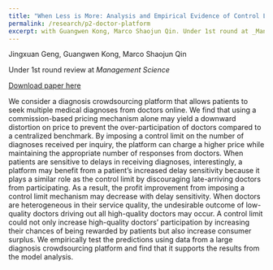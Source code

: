 ```yaml
---
title: "When Less is More: Analysis and Empirical Evidence of Control Limit Strategies in a Diagnosis Crowdsourcing Platform"
permalink: /research/p2-doctor-platform
excerpt: with Guangwen Kong, Marco Shaojun Qin. Under 1st round at _Management_ _Science_
---
```

Jingxuan Geng, Guangwen Kong, Marco Shaojun Qin

Under 1st round review at _Management_ _Science_

[Download paper here](https://ssrn.com/abstract=4508590)

We consider a diagnosis crowdsourcing platform that allows patients to seek multiple medical diagnoses from doctors online. We find that using a commission-based pricing mechanism alone may yield a downward distortion on price to prevent the over-participation of doctors compared to a centralized benchmark. By imposing a control limit on the number of diagnoses received per inquiry, the platform can charge a higher price while maintaining the appropriate number of responses from doctors. When patients are sensitive to delays in receiving diagnoses, interestingly, a platform may benefit from a patient’s increased delay sensitivity because it plays a similar role as the control limit by discouraging late-arriving doctors from participating. As a result, the profit improvement from imposing a control limit mechanism may decrease with delay sensitivity. When doctors are heterogeneous in their service quality, the undesirable outcome of low-quality doctors driving out all high-quality doctors may occur. A control limit could not only increase high-quality doctors’ participation by increasing their chances of being rewarded by patients but also increase consumer surplus. We empirically test the predictions using data from a large diagnosis crowdsourcing platform and find that it supports the results from the model analysis.
